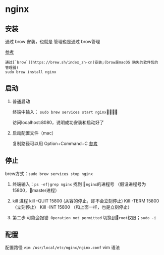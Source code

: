 # nginx
## 安装
通过 brow 安装，也就是 管理也是通过 brow管理

[参考](https://blog.csdn.net/yqh19880321/article/details/70478827)

    通过[`brow`](https://brew.sh/index_zh-cn)安装;(brow是macOS 缺失的软件包的管理器)
    sudo brew install nginx

## 启动

1. 普通启动

   终端中输入：
   `sudo brew services start nginx`

   访问localhost:8080，说明成功安装和启动好了

2. 启动配置文件（mac）

   复制路径可以用 Option+Command+C [参考](https://www.zhihu.com/question/22883229)



## 停止

 brew方式：`sudo brew services stop nginx`

  1. 终端输入：`ps -ef|grep nginx` 找到 `nginx`的进程号 （假设进程号为 15800，master进程）
  2. kill 进程
    kill -QUIT  15800 (从容的停止，即不会立刻停止)
    Kill -TERM  15800 （立刻停止）
    Kill -INT  15800  （和上面一样，也是立刻停止）

  3. 第二步 可能会报错` Operation not permitted`
    切换到`root`权限；`sudo -i`



## 配置
配置路径 `vim /usr/local/etc/nginx/nginx.conf`
vim 语法